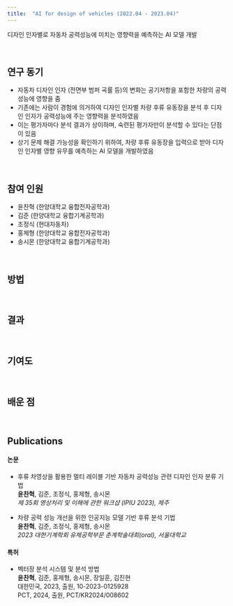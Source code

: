 ```yaml
---
title:  "AI for design of vehicles (2022.04 - 2023.04)"
---
```


디자인 인자별로 자동차 공력성능에 미치는 영향력을 예측하는 AI 모델 개발

<br/>

## 연구 동기
- 자동차 디자인 인자 (전면부 범퍼 곡률 등)의 변화는 공기저항을 포함한 차량의 공력 성능에 영향을 줌 <br/>
- 기존에는 사람이 경험에 의거하여 디자인 인자별 차량 후류 유동장을 분석 후 디자인 인자가 공력성능에 주는 영향력을 분석하였음 <br/>
- 이는 평가자마다 분석 결과가 상이하며, 숙련된 평가자만이 분석할 수 있다는 단점이 있음 <br/>
- 상기 문제 해결 가능성을 확인하기 위하여, 차량 후류 유동장을 입력으로 받아 디자인 인자별 영향 유무를 예측하는 AI 모델을 개발하였음 <br/>

<br/>

## 참여 인원
- 윤찬혁 (한양대학교 융합전자공학과) <br/>
- 김준 (한양대학교 융합기계공학과) <br/>
- 조정식 (현대자동차) <br/>
- 홍제형 (한양대학교 융합전자공학과) <br/>
- 송시몬 (한양대학교 융합기계공학과) <br/>

<br/>

## 방법

<br/>

## 결과

<br/>

## 기여도

<br/>

## 배운 점

<br/>

## Publications
  
#### 논문

+ 후류 차영상을 활용한 멀티 레이블 기반 자동차 공력성능 관련 디자인 인자 분류 기법  
  **윤찬혁**, 김준, 조정식, 홍제형, 송시몬  
  *제 35회 영상처리 및 이해에 관한 워크샵 (IPIU 2023), 제주*  
  
+ 차량 공력 성능 개선을 위한 인공지능 모델 기반 후류 분석 기법  
  **윤찬혁**, 김준, 조정식, 홍제형, 송시몬  
  *2023 대한기계학회 유체공학부문 춘계학술대회(oral), 서울대학교*  
  
#### 특허

+ 벡터장 분석 시스템 및 분석 방법  
  **윤찬혁**, 김준, 홍제형, 송시몬, 장일훈, 김진현  
  대한민국, 2023, 출원, 10-2023-0125928  
  PCT, 2024, 출원, PCT/KR2024/008602 